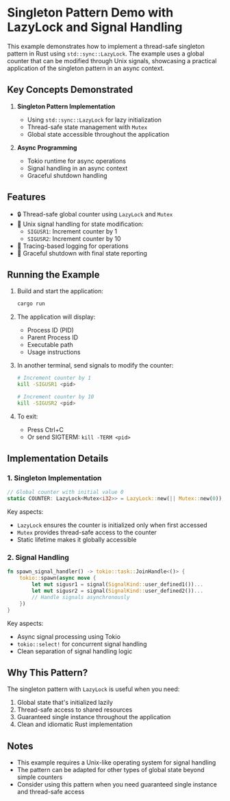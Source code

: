 # Singleton Pattern Demo with LazyLock and Signal Handling

This example demonstrates how to implement a thread-safe singleton pattern in Rust using `std::sync::LazyLock`. The example uses a global counter that can be modified through Unix signals, showcasing a practical application of the singleton pattern in an async context.

## Key Concepts Demonstrated

1. **Singleton Pattern Implementation**
   - Using `std::sync::LazyLock` for lazy initialization
   - Thread-safe state management with `Mutex`
   - Global state accessible throughout the application

2. **Async Programming**
   - Tokio runtime for async operations
   - Signal handling in an async context
   - Graceful shutdown handling

## Features

- 🔒 Thread-safe global counter using `LazyLock` and `Mutex`
- 📡 Unix signal handling for state modification:
  - `SIGUSR1`: Increment counter by 1
  - `SIGUSR2`: Increment counter by 10
- 📝 Tracing-based logging for operations
- 🛑 Graceful shutdown with final state reporting

## Running the Example

1. Build and start the application:
   ```bash
   cargo run
   ```

2. The application will display:
   - Process ID (PID)
   - Parent Process ID
   - Executable path
   - Usage instructions

3. In another terminal, send signals to modify the counter:
   ```bash
   # Increment counter by 1
   kill -SIGUSR1 <pid>

   # Increment counter by 10
   kill -SIGUSR2 <pid>
   ```

4. To exit:
   - Press Ctrl+C
   - Or send SIGTERM: `kill -TERM <pid>`

## Implementation Details

### 1. Singleton Implementation
```rust
// Global counter with initial value 0
static COUNTER: LazyLock<Mutex<i32>> = LazyLock::new(|| Mutex::new(0));
```

Key aspects:
- `LazyLock` ensures the counter is initialized only when first accessed
- `Mutex` provides thread-safe access to the counter
- Static lifetime makes it globally accessible

### 2. Signal Handling
```rust
fn spawn_signal_handler() -> tokio::task::JoinHandle<()> {
    tokio::spawn(async move {
        let mut sigusr1 = signal(SignalKind::user_defined1())...
        let mut sigusr2 = signal(SignalKind::user_defined2())...
        // Handle signals asynchronously
    })
}
```

Key aspects:
- Async signal processing using Tokio
- `tokio::select!` for concurrent signal handling
- Clean separation of signal handling logic

## Why This Pattern?

The singleton pattern with `LazyLock` is useful when you need:
1. Global state that's initialized lazily
2. Thread-safe access to shared resources
3. Guaranteed single instance throughout the application
4. Clean and idiomatic Rust implementation

## Notes

- This example requires a Unix-like operating system for signal handling
- The pattern can be adapted for other types of global state beyond simple counters
- Consider using this pattern when you need guaranteed single instance and thread-safe access
